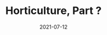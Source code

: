 ---
title: Horticulture, Part ?
parent: Analog
description: Acrylic paint and paint marker on cardboard
date: 2021-07-12
tags: [ 'analog', 'plants', 'painting' ]
imageName: IMG_20200802_0003.jpg
hasImage: True
public: True
---